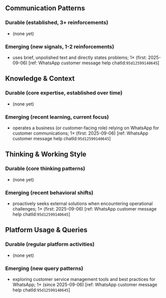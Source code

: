 ## Communication Patterns
### Durable (established, 3+ reinforcements)
- (none yet)

### Emerging (new signals, 1-2 reinforcements)
- uses brief, unpolished text and directly states problems; 1× (first: 2025-09-06) [ref: WhatsApp customer message help chatId:`95d12599140645`]

## Knowledge & Context
### Durable (core expertise, established over time)
- (none yet)

### Emerging (recent learning, current focus)
- operates a business (or customer-facing role) relying on WhatsApp for customer communications; 1× (first: 2025-09-06) [ref: WhatsApp customer message help chatId:`95d12599140645`]

## Thinking & Working Style
### Durable (core thinking patterns)
- (none yet)

### Emerging (recent behavioral shifts)
- proactively seeks external solutions when encountering operational challenges; 1× (first: 2025-09-06) [ref: WhatsApp customer message help chatId:`95d12599140645`]

## Platform Usage & Queries
### Durable (regular platform activities)
- (none yet)

### Emerging (new query patterns)
- exploring customer service management tools and best practices for WhatsApp; 1× (since 2025-09-06) [ref: WhatsApp customer message help chatId:`95d12599140645`]